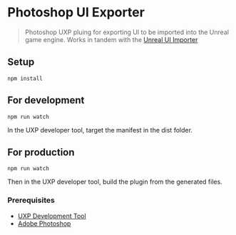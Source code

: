 # Photoshop UI Exporter
> Photoshop UXP pluing for exporting UI to be imported into the Unreal game engine. Works in tandem with the [Unreal UI Importer](https://github.com/ScottWoodhams/UI-Importer-Unreal)

## Setup
```
npm install
```

## For development
```
npm run watch
```
In the UXP developer tool, target the manifest in the dist folder.

## For production
```
npm run watch
```
Then in the UXP developer tool, build the plugin from the generated files.

### Prerequisites
- [UXP Development Tool](https://www.adobe.io/photoshop/uxp/devtool/)
- [Adobe Photoshop](https://www.adobe.com/uk/products/photoshop.html)

